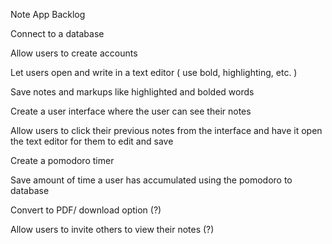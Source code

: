 Note App Backlog


Connect to a database

Allow users to create accounts

Let users open and write in a text editor ( use bold, highlighting, etc. )

Save notes and markups like highlighted and bolded words 

Create a user interface where the user can see their notes

Allow users to click their previous notes from the interface and have it open the text editor for them to edit and save 

Create a pomodoro timer

Save amount of time a user has accumulated using the pomodoro to database

Convert to PDF/ download option (?)

Allow users to invite others to view their notes (?)
